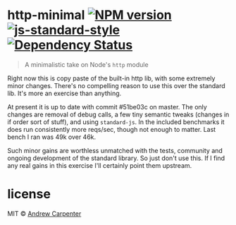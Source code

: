 # http-minimal [![NPM version](https://badge.fury.io/js/http-minimal.svg)](https://npmjs.org/package/http-minimal)   [![js-standard-style](https://img.shields.io/badge/code%20style-standard-brightgreen.svg?style=flat)](https://github.com/feross/standard)   [![Dependency Status](https://dependencyci.com/github/doesdev/http-minimal/badge)](https://dependencyci.com/github/doesdev/http-minimal)

> A minimalistic take on Node's `http` module

Right now this is copy paste of the built-in http lib, with some extremely minor
changes. There's no compelling reason to use this over the standard lib. It's
more an exercise than anything.

At present it is up to date with commit #51be03c on master. The only changes are
removal of debug calls, a few tiny semantic tweaks (changes in if order sort of
stuff), and using `standard-js`. In the included benchmarks it does run
consistently more reqs/sec, though not enough to matter. Last bench I ran was
49k over 46k.

Such minor gains are worthless unmatched with the tests, community and ongoing
development of the standard library. So just don't use this. If I find any
real gains in this exercise I'll certainly point them upstream.

# license

MIT © [Andrew Carpenter](https://github.com/doesdev)
